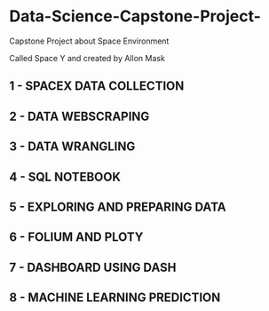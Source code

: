 # Data-Science-Capstone-Project-
Capstone Project about Space Environment

Called Space Y and created by Allon Mask

## 1 - SPACEX DATA COLLECTION

## 2 - DATA WEBSCRAPING

## 3 - DATA WRANGLING

## 4 - SQL NOTEBOOK

## 5 - EXPLORING AND PREPARING DATA

## 6 - FOLIUM AND PLOTY

## 7 - DASHBOARD USING DASH

## 8 - MACHINE LEARNING PREDICTION
